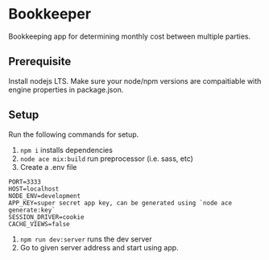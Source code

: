 # Bookkeeper
Bookkeeping app for determining monthly cost between multiple parties.

## Prerequisite

Install nodejs LTS. Make sure your node/npm versions are compaitiable with engine properties in package.json.

## Setup

Run the following commands for setup.

1. `npm i` installs dependencies
1. `node ace mix:build` run preprocessor (i.e. sass, etc)
1. Create a .env file
  ```
  PORT=3333
  HOST=localhost
  NODE_ENV=development
  APP_KEY=super secret app key, can be generated using `node ace generate:key`
  SESSION_DRIVER=cookie
  CACHE_VIEWS=false
  ```
1. `npm run dev:server` runs the dev server
1. Go to given server address and start using app.

